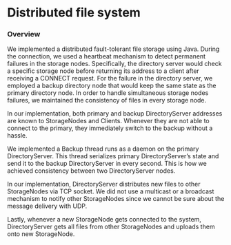 # Distributed file system

### Overview
We implemented a distributed fault-tolerant file storage using Java. During the
connection, we used a heartbeat mechanism to detect permanent failures in the
storage nodes. Specifically, the directory server would check a specific storage
node before returning its address to a client after receiving a CONNECT request. For
the failure in the directory server, we employed a backup directory node that would
keep the same state as the primary directory node. In order to handle simultaneous
storage nodes failures, we maintained the consistency of files in every storage
node.

In our implementation, both primary and backup DirectoryServer addresses are
known to StorageNodes and Clients. Whenever they are not able to connect to the
primary, they immediately switch to the backup without a hassle.

We implemented a Backup thread runs as a daemon on the primary DirectoryServer.
This thread serializes primary DirectoryServer’s state and send it to the backup
DirectoryServer in every second. This is how we achieved consistency between two
DirectoryServer nodes.

In our implementation, DirectoryServer distributes new files to other StorageNodes
via TCP socket. We did not use a multicast or a broadcast mechanism to notify other
StorageNodes since we cannot be sure about the message delivery with UDP.

Lastly, whenever a new StorageNode gets connected to the system,
DirectoryServer gets all files from other StorageNodes and uploads them onto new
StorageNode.
